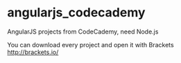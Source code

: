 # angularjs_codecademy

AngularJS projects from CodeCademy, need Node.js 

You can download every project and open it with Brackets http://brackets.io/
